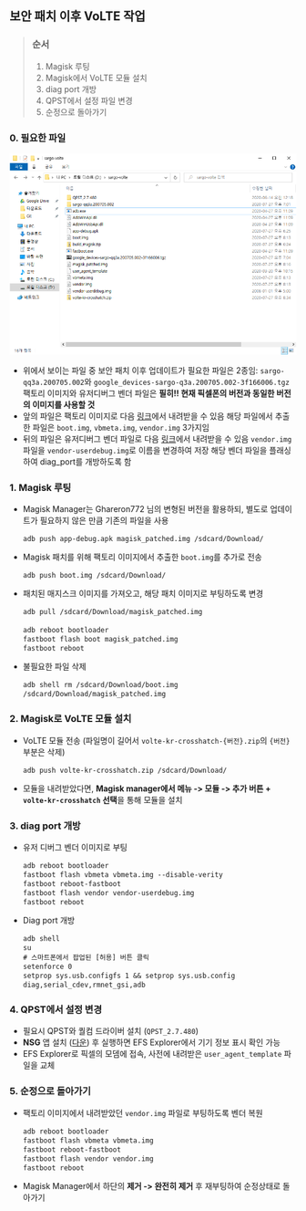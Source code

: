 ## 보안 패치 이후 VoLTE 작업

> ### 순서
>
> 1. Magisk 루팅
> 2. Magisk에서 VoLTE 모듈 설치
> 3. diag port 개방
> 4. QPST에서 설정 파일 변경
> 5. 순정으로 돌아가기

### 0. 필요한 파일

![](Files.PNG)

- 위에서 보이는 파일 중 보안 패치 이후 업데이트가 필요한 파일은 2종임: `sargo-qq3a.200705.002`와 `google_devices-sargo-q3a.200705.002-3f166006.tgz`
  팩토리 이미지와 유저디버그 벤더 파일은 **필히!! 현재 픽셀폰의 버전과 동일한 버전의 이미지를 사용할 것**
- 앞의 파일은 팩토리 이미지로 다음 [링크](https://developers.google.com/android/images#sargo)에서 내려받을 수 있음
  해당 파일에서 추출한 파일은 `boot.img`, `vbmeta.img`, `vendor.img` 3가지임
- 뒤의 파일은 유저디버그 벤더 파일로 다음 [링크](https://developers.google.com/android/drivers)에서 내려받을 수 있음
  `vendor.img` 파일을 `vendor-userdebug.img`로 이름을 변경하여 저장
  해당 벤더 파일을 플래싱하여 diag_port를 개방하도록 함

### 1. Magisk 루팅

- Magisk Manager는 Ghareron772 님의 변형된 버전을 활용하되, 별도로 업데이트가 필요하지 않은 만큼 기존의 파일을 사용

  ```shell
  adb push app-debug.apk magisk_patched.img /sdcard/Download/
  ```

- Magisk 패치를 위해 팩토리 이미지에서 추출한 `boot.img`를 추가로 전송

  ```shell
  adb push boot.img /sdcard/Download/
  ```

- 패치된 매지스크 이미지를 가져오고, 해당 패치 이미지로 부팅하도록 변경

  ```shell
  adb pull /sdcard/Download/magisk_patched.img 
  
  adb reboot bootloader
  fastboot flash boot magisk_patched.img
  fastboot reboot
  ```

- 불필요한 파일 삭제

  ```shell
  adb shell rm /sdcard/Download/boot.img /sdcard/Download/magisk_patched.img
  ```



### 2. Magisk로 VoLTE 모듈 설치

- VoLTE 모듈 전송 (파일명이 길어서 `volte-kr-crosshatch-{버전}.zip`의 `{버전}` 부분은 삭제)

  ```shell
  adb push volte-kr-crosshatch.zip /sdcard/Download/
  ```

- 모듈을 내려받았다면, **Magisk manager에서 메뉴 -> 모듈 -> 추가 버튼 + `volte-kr-crosshatch` 선택**을 통해 모듈을 설치



### 3. diag port 개방

- 유저 디버그 벤더 이미지로 부팅

  ```shell
  adb reboot bootloader
  fastboot flash vbmeta vbmeta.img --disable-verity
  fastboot reboot-fastboot
  fastboot flash vendor vendor-userdebug.img
  fastboot reboot
  ```

- Diag port 개방

  ```shell
  adb shell
  su
  # 스마트폰에서 팝업된 [허용] 버튼 클릭
  setenforce 0
  setprop sys.usb.configfs 1 && setprop sys.usb.config diag,serial_cdev,rmnet_gsi,adb
  ```



### 4. QPST에서 설정 변경

- 필요시 QPST와 퀄컴 드라이버 설치 (`QPST_2.7.480`)
- **NSG** 앱 설치 ([다운](https://play.google.com/store/apps/details?id=com.qtrun.QuickTest)) 후 실행하면 EFS Explorer에서 기기 정보 표시 확인 가능
- EFS Explorer로 픽셀의 모뎀에 접속, 사전에 내려받은 `user_agent_template` 파일을 교체



### 5. 순정으로 돌아가기

- 팩토리 이미지에서 내려받았던 `vendor.img` 파일로 부팅하도록 벤더 복원

  ```shell
  adb reboot bootloader
  fastboot flash vbmeta vbmeta.img
  fastboot reboot-fastboot
  fastboot flash vendor vendor.img
  fastboot reboot
  ```

- Magisk Manager에서 하단의 **제거 -> 완전히 제거** 후 재부팅하여 순정상태로 돌아가기